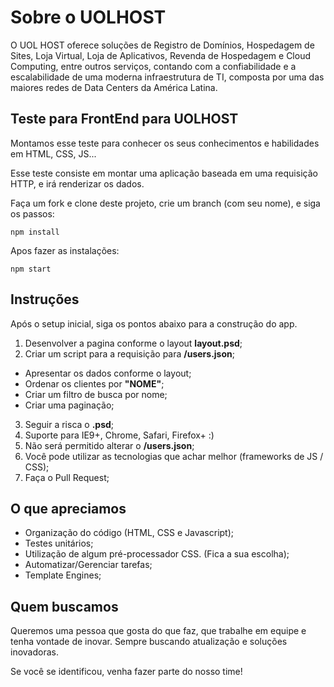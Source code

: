 Sobre o UOLHOST
===============
O UOL HOST oferece soluções de Registro de Domínios, Hospedagem de Sites, Loja Virtual, Loja de Aplicativos, Revenda de Hospedagem e Cloud Computing, entre outros serviços, contando com a confiabilidade e a escalabilidade de uma moderna infraestrutura de TI, composta por uma das maiores redes de Data Centers da América Latina.

## Teste para FrontEnd para UOLHOST
Montamos esse teste para conhecer os seus conhecimentos e habilidades em HTML, CSS, JS...

Esse teste consiste em montar uma aplicação baseada em uma requisição HTTP, e irá renderizar os dados.

Faça um fork e clone deste projeto, crie um branch (com seu nome), e siga os passos:

```
npm install
```

Apos fazer as instalações:

```
npm start
```

## Instruções

Após o setup inicial, siga os pontos abaixo para a construção do app.

1. Desenvolver a pagina conforme o layout **layout.psd**;
2. Criar um script para a requisição para **/users.json**;
 * Apresentar os dados conforme o layout;
 * Ordenar os clientes por **"NOME"**;
 * Criar um filtro de busca por nome;
 * Criar uma paginação;
3. Seguir a risca o **.psd**;
4. Suporte para IE9+, Chrome, Safari, Firefox+ :)
5. Não será permitido alterar o **/users.json**;
6. Você pode utilizar as tecnologias que achar melhor (frameworks de JS / CSS);
6. Faça o Pull Request;

## O que apreciamos
* Organização do código (HTML, CSS e Javascript);
* Testes unitários;
* Utilização de algum  pré-processador CSS. (Fica a sua escolha);
* Automatizar/Gerenciar tarefas;
* Template Engines;

## Quem buscamos
Queremos uma pessoa que gosta do que faz, que trabalhe em equipe e tenha vontade de inovar. Sempre buscando atualização e soluções inovadoras.

Se você se identificou, venha fazer parte do nosso time!

